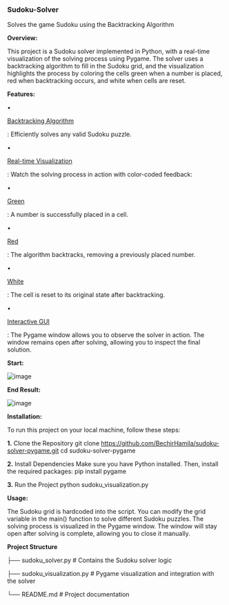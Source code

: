 ### Sudoku-Solver
Solves the game Sudoku using the Backtracking Algorithm
  
  
  
  
  
**Overview:**

This project is a Sudoku solver implemented in Python, with a real-time visualization of the solving process using Pygame. The solver uses a backtracking algorithm to fill in the Sudoku grid, and the visualization highlights the process by coloring the cells green when a number is placed, red when backtracking occurs, and white when cells are reset.
  
 
   
  
**Features:**


&#8226; <p style="text-decoration: underline;">Backtracking Algorithm </p>: Efficiently solves any valid Sudoku puzzle.

&#8226; <p style="text-decoration: underline;">Real-time Visualization</p>: Watch the solving process in action with color-coded feedback:

&#8226; <p style="text-decoration: underline;">Green</p>: A number is successfully placed in a cell.

&#8226; <p style="text-decoration: underline;">Red</p>: The algorithm backtracks, removing a previously placed number.

&#8226; <p style="text-decoration: underline;">White</p>: The cell is reset to its original state after backtracking.

&#8226; <p style="text-decoration: underline;">Interactive GUI</p>: The Pygame window allows you to observe the solver in action. The window remains open after solving, allowing you to inspect the final solution.


**Start:**


![image](https://github.com/user-attachments/assets/ded435aa-9dd3-47a8-9414-8c9452cdf999)

**End Result:**


![image](https://github.com/user-attachments/assets/106d5360-8d51-484b-862f-27b4da64bf50)



**Installation:**

To run this project on your local machine, follow these steps:

**1.** Clone the Repository
git clone https://github.com/BechirHamila/sudoku-solver-pygame.git
cd sudoku-solver-pygame

**2.** Install Dependencies
Make sure you have Python installed. Then, install the required packages:
pip install pygame

**3.** Run the Project
python sudoku_visualization.py

   
  
  
**Usage:**

The Sudoku grid is hardcoded into the script. You can modify the grid variable in the main() function to solve different Sudoku puzzles.
The solving process is visualized in the Pygame window. The window will stay open after solving is complete, allowing you to close it manually.
 
 
   
**Project Structure**

├── sudoku_solver.py           # Contains the Sudoku solver logic

├── sudoku_visualization.py    # Pygame visualization and integration with the solver

└── README.md                  # Project documentation











